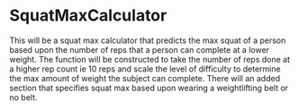 # SquatMaxCalculator
This will be a squat max calculator that predicts the max squat of a person based upon the number of reps that a person can complete at a lower weight. The function will be constructed to take the number of reps done at a higher rep count ie 10 reps and scale the level of difficulty to determine the max amount of weight the subject can complete. There will an added section that specifies squat max based upon wearing a weightlifting belt or no belt. 
